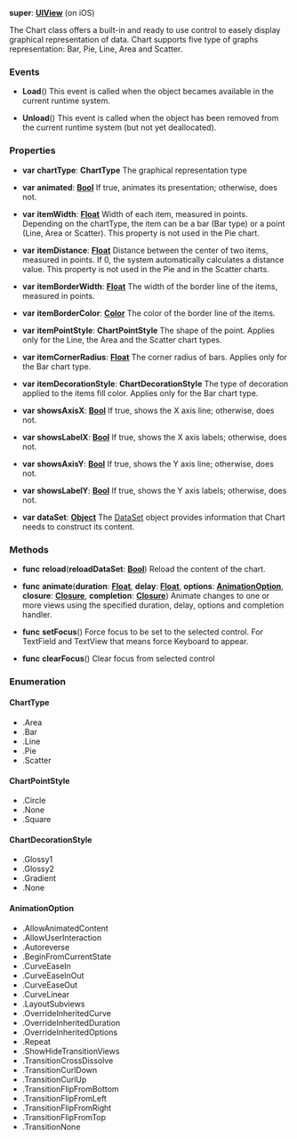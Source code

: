 **super**: **[UIView](UIView.md)** (on iOS)

The Chart class offers a built-in and ready to use control to easely display graphical representation of data. Chart supports five type of graphs representation: Bar, Pie, Line, Area and Scatter.

### Events

* **Load**()
This event is called when the object becames available in the current runtime system.

* **Unload**()
This event is called when the object has been removed from the current runtime system (but not yet deallocated).



### Properties

* **var** **chartType**: **ChartType**
The graphical representation type

* **var** **animated**: **[Bool](../gravity/types.md)**
If true, animates its presentation; otherwise, does not.

* **var** **itemWidth**: **[Float](../gravity/types.md)**
Width of each item, measured in points. Depending on the chartType, the item can be a bar (Bar type) or a point (Line, Area or Scatter). This property is not used in the Pie chart.

* **var** **itemDistance**: **[Float](../gravity/types.md)**
Distance between the center of two items, measured in points. If 0, the system automatically calculates a distance value. This property is not used in the Pie and in the Scatter charts.

* **var** **itemBorderWidth**: **[Float](../gravity/types.md)**
The width of the border line of the items, measured in points.

* **var** **itemBorderColor**: **[Color](Color.md)**
The color of the border line of the items.

* **var** **itemPointStyle**: **ChartPointStyle**
The shape of the point. Applies only for the Line, the Area and the Scatter chart types.

* **var** **itemCornerRadius**: **[Float](../gravity/types.md)**
The corner radius of bars. Applies only for the Bar chart type.

* **var** **itemDecorationStyle**: **ChartDecorationStyle**
The type of decoration applied to the items fill color. Applies only for the Bar chart type.

* **var** **showsAxisX**: **[Bool](../gravity/types.md)**
If true, shows the X axis line; otherwise, does not.

* **var** **showsLabelX**: **[Bool](../gravity/types.md)**
If true, shows the X axis labels; otherwise, does not.

* **var** **showsAxisY**: **[Bool](../gravity/types.md)**
If true, shows the Y axis line; otherwise, does not.

* **var** **showsLabelY**: **[Bool](../gravity/types.md)**
If true, shows the Y axis labels; otherwise, does not.

* **var** **dataSet**: **[Object](../gravity/types.md)**
The <a href="DataSet.html">DataSet</a> object provides information that Chart needs to construct its content.



### Methods

* **func** **reload**(**reloadDataSet**: **[Bool](../gravity/types.md)**)
Reload the content of the chart.

* **func** **animate**(**duration**: **[Float](../gravity/types.md)**, **delay**: **[Float](../gravity/types.md)**, **options**: **<a href="#_enum_AnimationOption">AnimationOption</a>**, **closure**: **[Closure](../gravity/closure.md)**, **completion**: **[Closure](../gravity/closure.md)**)
Animate changes to one or more views using the specified duration, delay, options and completion handler.

* **func** **setFocus**()
Force focus to be set to the selected control. For TextField and TextView that means force Keyboard to appear.

* **func** **clearFocus**()
Clear focus from selected control





### Enumeration

#### ChartType
 * .Area
 * .Bar
 * .Line
 * .Pie
 * .Scatter

#### ChartPointStyle
 * .Circle
 * .None
 * .Square

#### ChartDecorationStyle
 * .Glossy1
 * .Glossy2
 * .Gradient
 * .None

#### AnimationOption
 * .AllowAnimatedContent
 * .AllowUserInteraction
 * .Autoreverse
 * .BeginFromCurrentState
 * .CurveEaseIn
 * .CurveEaseInOut
 * .CurveEaseOut
 * .CurveLinear
 * .LayoutSubviews
 * .OverrideInheritedCurve
 * .OverrideInheritedDuration
 * .OverrideInheritedOptions
 * .Repeat
 * .ShowHideTransitionViews
 * .TransitionCrossDissolve
 * .TransitionCurlDown
 * .TransitionCurlUp
 * .TransitionFlipFromBottom
 * .TransitionFlipFromLeft
 * .TransitionFlipFromRight
 * .TransitionFlipFromTop
 * .TransitionNone



